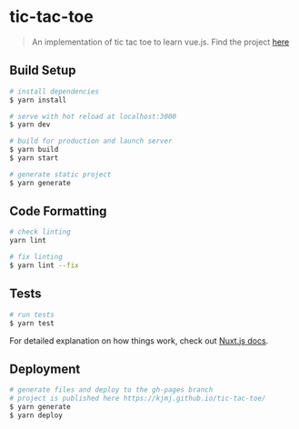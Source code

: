 # tic-tac-toe

> An implementation of tic tac toe to learn vue.js. Find the project [here](https://kjmj.github.io/tic-tac-toe/)

## Build Setup

``` bash
# install dependencies
$ yarn install

# serve with hot reload at localhost:3000
$ yarn dev

# build for production and launch server
$ yarn build
$ yarn start

# generate static project
$ yarn generate
```

## Code Formatting
``` bash
# check linting
yarn lint

# fix linting
$ yarn lint --fix
```

## Tests
```bash
# run tests
$ yarn test
```

For detailed explanation on how things work, check out [Nuxt.js docs](https://nuxtjs.org).

## Deployment
```bash
# generate files and deploy to the gh-pages branch
# project is published here https://kjmj.github.io/tic-tac-toe/
$ yarn generate
$ yarn deploy
```